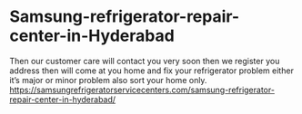 # Samsung-refrigerator-repair-center-in-Hyderabad
Then our customer care will contact you very soon then we register  you address then will come at you home and fix your refrigerator problem either it’s major or minor problem also sort your home only.  https://samsungrefrigeratorservicecenters.com/samsung-refrigerator-repair-center-in-hyderabad/
